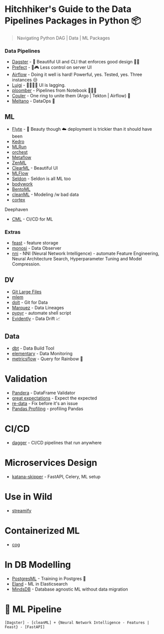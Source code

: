 # Hitchhiker's Guide to the Data Pipelines Packages in Python 📦
> Navigating Python DAG | Data | ML Packages

### Data Pipelines
* [Dagster](https://github.com/dagster-io/dagster) - 👑 Beautiful UI and CLI that enforces good design 🐙🤗
* [Prefect](https://github.com/PrefectHQ/prefect) - 🙈🎮 Less control on server UI 
* [Airflow](https://github.com/apache/airflow) - Doing it well is hard! Powerful, yes. Tested, yes. Three instances 😒 
* [Luigi](https://github.com/spotify/luigi) - 👴🏾🧓🏾 UI is lagging.
* [ploomber](https://github.com/ploomber/ploomber) - Pipelines from Notebook 🤷🏿‍♂️
* [Couler](https://github.com/couler-proj/couler) - One ring to unite them (Argo | Tekton | Airflow) 💍
* [Meltano](https://github.com/meltano/meltano) - DataOps 🧇



## ML
* [Flyte](https://github.com/flyteorg/flyte) - 🔋 Beauty though ☁️ deployment is trickier than it should have been
* [Kedro](https://github.com/kedro-org/kedro)
* [MLRun](https://github.com/mlrun/mlrun)
* [orchest](https://github.com/orchest/orchest)
* [Metaflow](https://github.com/Netflix/metaflow)
* [ZenML](https://github.com/zenml-io/zenml)
* [ClearML](https://github.com/allegroai/clearml) - Beautiful UI
* [MLFlow](https://github.com/mlflow/mlflow)
* [Seldon](https://github.com/SeldonIO/seldon-core) - Seldon is all ML too
* [bodywork](https://bodywork.readthedocs.io/en/latest/#what-problems-does-bodywork-solve)
* [BentoML](https://github.com/bentoml/BentoML)
* [cleanML](https://docs.cleanlab.ai/v2.0.0/) - Modeling /w bad data
* [cortex](https://github.com/cortexlabs/cortex) 

Deephaven
* [CML](https://github.com/iterative/cml) - CI/CD for ML

### Extras

* [feast](https://github.com/feast-dev/feast) - feature storage
* [monosi](https://github.com/monosidev/monosi) - Data Observer 
* [nni](https://github.com/microsoft/nni) - NNI (Neural Network Intelligence) - automate Feature Engineering, Neural Architecture Search, Hyperparameter Tuning and Model Compression.

## DV
* [Git Large Files](https://git-lfs.github.com/)
* [mlem](https://github.com/iterative/mlem)
* [dolt](https://github.com/dolthub/dolt) - Git for Data
* [Marquez](https://github.com/MarquezProject/marquez) - Data Lineages 
* [pypyr](https://github.com/pypyr/pypyr/) - automate shell script
* [Evidently](https://github.com/evidentlyai/evidently) - Data Drift 📈


## Data
* [dbt](https://github.com/dbt-labs/dbt-core) - Data Build Tool<br>
* [elementary](https://github.com/elementary-data/elementary) - Data Monitoring 
* [metricsflow](https://github.com/transform-data/metricflow) - Query for Rainbow 🌈 

# Validation
* [Pandera](https://pandera.readthedocs.io/en/latest/dataframe_schemas.html) - DataFrame Validator
* [great expectations](https://github.com/great-expectations/great_expectations) - Expect the expected
* [re-data](https://github.com/re-data/re-data) - Fix before it's an issue
* [Pandas Profiling](https://github.com/ydataai/pandas-profiling) - profiling Pandas

# CI/CD
* [dagger](https://github.com/dagger/dagger) - CI/CD pipelines that run anywhere

# Microservices Design
* [katana-skipper](https://github.com/katanaml/katana-skipper) - FastAPI, Celery, ML setup 

# Use in Wild
* [streamify](https://github.com/ankurchavda/streamify)

# Containerized ML
* [cog](https://github.com/replicate/cog)

# In DB Modelling 
* [PostgresML](https://github.com/postgresml/postgresml.github.io) - Training in Postgres 🥽
* [Eland](https://github.com/elastic/eland) - ML in Elasticsearch
* [MindsDB](https://github.com/mindsdb/mindsdb) - Database agnostic ML without data migration 


# 🦄 ML Pipeline
    [Dagster] - [cleanML] + {Neural Network Intelligence - Features | Feast} - [FastAPI]
